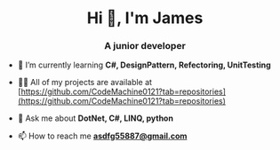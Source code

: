<h1 align="center">Hi 👋, I'm James</h1>
<h3 align="center">A junior developer</h3>

- 🌱 I’m currently learning **C#, DesignPattern, Refectoring, UnitTesting**

- 👨‍💻 All of my projects are available at [https://github.com/CodeMachine0121?tab=repositories](https://github.com/CodeMachine0121?tab=repositories)

- 💬 Ask me about **DotNet, C#, LINQ, python**

- 📫 How to reach me **asdfg55887@gmail.com**
